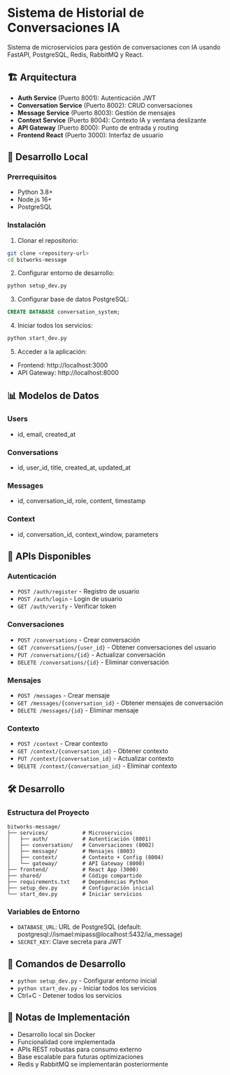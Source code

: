 # Sistema de Historial de Conversaciones IA

Sistema de microservicios para gestión de conversaciones con IA usando FastAPI, PostgreSQL, Redis, RabbitMQ y React.

## 🏗️ Arquitectura

- **Auth Service** (Puerto 8001): Autenticación JWT
- **Conversation Service** (Puerto 8002): CRUD conversaciones
- **Message Service** (Puerto 8003): Gestión de mensajes
- **Context Service** (Puerto 8004): Contexto IA y ventana deslizante
- **API Gateway** (Puerto 8000): Punto de entrada y routing
- **Frontend React** (Puerto 3000): Interfaz de usuario

## 🚀 Desarrollo Local

### Prerrequisitos
- Python 3.8+
- Node.js 16+
- PostgreSQL

### Instalación

1. Clonar el repositorio:
```bash
git clone <repository-url>
cd bitworks-message
```

2. Configurar entorno de desarrollo:
```bash
python setup_dev.py
```

3. Configurar base de datos PostgreSQL:
```sql
CREATE DATABASE conversation_system;
```

4. Iniciar todos los servicios:
```bash
python start_dev.py
```

5. Acceder a la aplicación:
- Frontend: http://localhost:3000
- API Gateway: http://localhost:8000

## 📊 Modelos de Datos

### Users
- id, email, created_at

### Conversations
- id, user_id, title, created_at, updated_at

### Messages
- id, conversation_id, role, content, timestamp

### Context
- id, conversation_id, context_window, parameters

## 🔧 APIs Disponibles

### Autenticación
- `POST /auth/register` - Registro de usuario
- `POST /auth/login` - Login de usuario
- `GET /auth/verify` - Verificar token

### Conversaciones
- `POST /conversations` - Crear conversación
- `GET /conversations/{user_id}` - Obtener conversaciones del usuario
- `PUT /conversations/{id}` - Actualizar conversación
- `DELETE /conversations/{id}` - Eliminar conversación

### Mensajes
- `POST /messages` - Crear mensaje
- `GET /messages/{conversation_id}` - Obtener mensajes de conversación
- `DELETE /messages/{id}` - Eliminar mensaje

### Contexto
- `POST /context` - Crear contexto
- `GET /context/{conversation_id}` - Obtener contexto
- `PUT /context/{conversation_id}` - Actualizar contexto
- `DELETE /context/{conversation_id}` - Eliminar contexto

## 🛠️ Desarrollo

### Estructura del Proyecto
```
bitworks-message/
├── services/           # Microservicios
│   ├── auth/           # Autenticación (8001)
│   ├── conversation/   # Conversaciones (8002)
│   ├── message/        # Mensajes (8003)
│   ├── context/        # Contexto + Config (8004)
│   └── gateway/        # API Gateway (8000)
├── frontend/           # React App (3000)
├── shared/             # Código compartido
├── requirements.txt    # Dependencias Python
├── setup_dev.py        # Configuración inicial
└── start_dev.py        # Iniciar servicios
```

### Variables de Entorno
- `DATABASE_URL`: URL de PostgreSQL (default: postgresql://ismael:mipass@localhost:5432/ia_message)
- `SECRET_KEY`: Clave secreta para JWT

## 📝 Comandos de Desarrollo

- `python setup_dev.py` - Configurar entorno inicial
- `python start_dev.py` - Iniciar todos los servicios
- Ctrl+C - Detener todos los servicios

## 📝 Notas de Implementación

- Desarrollo local sin Docker
- Funcionalidad core implementada
- APIs REST robustas para consumo externo
- Base escalable para futuras optimizaciones
- Redis y RabbitMQ se implementarán posteriormente